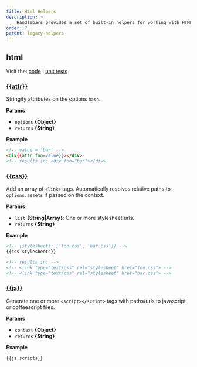 ```yaml
---
title: Html Helpers
description: >
    Handlebars provides a set of built-in helpers for working with HTML. These helpers are used to manipulate and format HTML elements, making it easier to work with HTML data in templates.
order: 7
parent: legacy-helpers
---
```


## html

Visit the: [code](https://github.com/jaredwray/fumanchu/tree/main/helpers/lib/html.js) | [unit tests](https://github.com/jaredwray/fumanchu/tree/main/helpers/test/html.js)

### [{{attr}}](https://github.com/jaredwray/fumanchu/tree/main/helpers/lib/html.js#L23)

Stringify attributes on the options `hash`.

**Params**

* `options` **{Object}**
* `returns` **{String}**

**Example**

```html
<!-- value = 'bar' -->
<div{{attr foo=value}}></div>
<!-- results in: <div foo="bar"></div>
```

### [{{css}}](https://github.com/jaredwray/fumanchu/tree/main/helpers/lib/html.js#L45)

Add an array of `<link>` tags. Automatically resolves relative paths to `options.assets` if passed on the context.

**Params**

* `list` **{String|Array}**: One or more stylesheet urls.
* `returns` **{String}**

**Example**

```html
<!-- {stylesheets: ['foo.css', 'bar.css']} -->
{{css stylesheets}}

<!-- results in: -->
<!-- <link type="text/css" rel="stylesheet" href="foo.css"> -->
<!-- <link type="text/css" rel="stylesheet" href="bar.css"> -->
```


### [{{js}}](https://github.com/jaredwray/fumanchu/tree/main/helpers/lib/html.js#L89)

Generate one or more `<script></script>` tags with paths/urls to javascript or coffeescript files.

**Params**

* `context` **{Object}**
* `returns` **{String}**

**Example**

```html
{{js scripts}}
```
